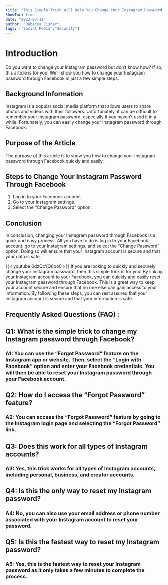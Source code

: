 ```yaml
---
title: "This Simple Trick Will Help You Change Your Instagram Password Through Facebook Instantly!"
ShowToc: true 
date: "2023-03-11"
author: "Rebecca Fisher" 
tags: ["Social Media","Security"]
---
```

# Introduction 
Do you want to change your Instagram password but don’t know how? If so, this article is for you! We’ll show you how to change your Instagram password through Facebook in just a few simple steps.

## Background Information 
Instagram is a popular social media platform that allows users to share photos and videos with their followers. Unfortunately, it can be difficult to remember your Instagram password, especially if you haven’t used it in a while. Fortunately, you can easily change your Instagram password through Facebook.

## Purpose of the Article
The purpose of this article is to show you how to change your Instagram password through Facebook quickly and easily.

## Steps to Change Your Instagram Password Through Facebook
1. Log in to your Facebook account.
2. Go to your Instagram settings.
3. Select the “Change Password” option.

## Conclusion
In conclusion, changing your Instagram password through Facebook is a quick and easy process. All you have to do is log in to your Facebook account, go to your Instagram settings, and select the “Change Password” option. Doing so will ensure that your Instagram account is secure and that your data is safe.

{{< youtube 0dzQcYQ6oo0 >}} 
If you are looking to quickly and securely change your Instagram password, then this simple trick is for you! By linking your Instagram account to your Facebook, you can quickly and easily reset your Instagram password through Facebook. This is a great way to keep your account secure and ensure that no one else can gain access to your information. By following these steps, you can rest assured that your Instagram account is secure and that your information is safe.

## Frequently Asked Questions (FAQ) :
<h2>Q1: What is the simple trick to change my Instagram password through Facebook?</h2>

<h3>A1: You can use the “Forgot Password” feature on the Instagram app or website. Then, select the “Login with Facebook” option and enter your Facebook credentials. You will then be able to reset your Instagram password through your Facebook account.</h3>

<h2>Q2: How do I access the “Forgot Password” feature?</h2>

<h3>A2: You can access the “Forgot Password” feature by going to the Instagram login page and selecting the “Forgot Password” link.</h3>

<h2>Q3: Does this work for all types of Instagram accounts?</h2>

<h3>A3: Yes, this trick works for all types of Instagram accounts, including personal, business, and creator accounts.</h3>

<h2>Q4: Is this the only way to reset my Instagram password?</h2>

<h3>A4: No, you can also use your email address or phone number associated with your Instagram account to reset your password.</h3>

<h2>Q5: Is this the fastest way to reset my Instagram password?</h2>

<h3>A5: Yes, this is the fastest way to reset your Instagram password as it only takes a few minutes to complete the process.</h3>


